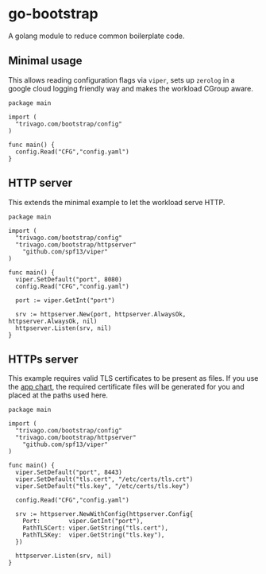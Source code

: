 # go-bootstrap

A golang module to reduce common boilerplate code.

## Minimal usage

This allows reading configuration flags via `viper`, sets up `zerolog` in a google cloud logging friendly way and makes
the workload CGroup aware.

```golang
package main

import (
  "trivago.com/bootstrap/config"
)

func main() {
  config.Read("CFG","config.yaml")
}
```

## HTTP server

This extends the minimal example to let the workload serve HTTP.

```golang
package main

import (
  "trivago.com/bootstrap/config"
  "trivago.com/bootstrap/httpserver"
	"github.com/spf13/viper"
)

func main() {
  viper.SetDefault("port", 8080)
  config.Read("CFG","config.yaml")

  port := viper.GetInt("port")

  srv := httpserver.New(port, httpserver.AlwaysOk, httpserver.AlwaysOk, nil)
  httpserver.Listen(srv, nil)
}
```

## HTTPs server

This example requires valid TLS certificates to be present as files.
If you use the [app chart](https://github.com/trivago/gcp-shared-artifacts/tree/master/kubernetes/helm/charts/app),
the required certificate files will be generated for you and placed at the paths used here.

```golang
package main

import (
  "trivago.com/bootstrap/config"
  "trivago.com/bootstrap/httpserver"
	"github.com/spf13/viper"
)

func main() {
  viper.SetDefault("port", 8443)
  viper.SetDefault("tls.cert", "/etc/certs/tls.crt")
  viper.SetDefault("tls.key", "/etc/certs/tls.key")
  
  config.Read("CFG","config.yaml")

  srv := httpserver.NewWithConfig(httpserver.Config{
    Port:        viper.GetInt("port"),
    PathTLSCert: viper.GetString("tls.cert"),
    PathTLSKey:  viper.GetString("tls.key"),
  })

  httpserver.Listen(srv, nil)
}
```
